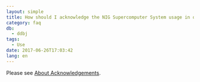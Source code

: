 ```yaml
---
layout: simple
title: How should I acknowledge the NIG Supercomputer System usage in our publication?
category: faq
db:
  - ddbj
tags: 
  - Use
date: 2017-06-26T17:03:42
lang: en
---
```


Please see [About Acknowledgements](https://sc.ddbj.nig.ac.jp/en/#about-acknowledgements).